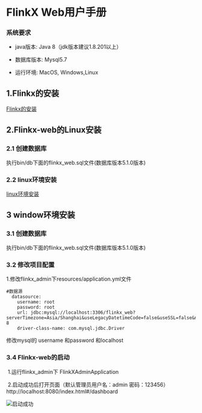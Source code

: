 # FlinkX Web用户手册

### 系统要求

* java版本: Java 8（jdk版本建议1.8.201以上）

* 数据库版本: Mysql5.7

* 运行环境: MacOS, Windows,Linux

  

## 1.Flinkx的安装

[Flinkx的安装](https://github.com/wxgzgl/LarkMidTable/tree/master/docs/InstallFlinkx.md)



## 2.Flinkx-web的Linux安装

### 2.1 创建数据库

执行bin/db下面的flinkx_web.sql文件(数据库版本5.1.0版本)

### 2.2 linux环境安装

[linux环境安装](https://github.com/wxgzgl/Lark/tree/master/docs/linuxInstall.md)



## 3 window环境安装

### 3.1 创建数据库

执行bin/db下面的flinkx_web.sql文件(数据库版本5.1.0版本) 

### 3.2 修改项目配置

1.修改flinkx_admin下resources/application.yml文件

```
#数据源
  datasource:
    username: root
    password: root
    url: jdbc:mysql://localhost:3306/flinkx_web?serverTimezone=Asia/Shanghai&useLegacyDatetimeCode=false&useSSL=false&nullNamePatternMatchesAll=true&useUnicode=true&characterEncoding=UTF-8
    driver-class-name: com.mysql.jdbc.Driver
```

修改mysql的 username 和password 和localhost 

### 3.4 Flinkx-web的启动

​    1.运行flinkx_admin下 FlinkXAdminApplication

​    2.启动成功后打开页面（默认管理员用户名：admin 密码：123456） http://localhost:8080/index.html#/dashboard

![启动成功](https://img2020.cnblogs.com/blog/622382/202008/622382-20200813002251461-1896158188.png)









